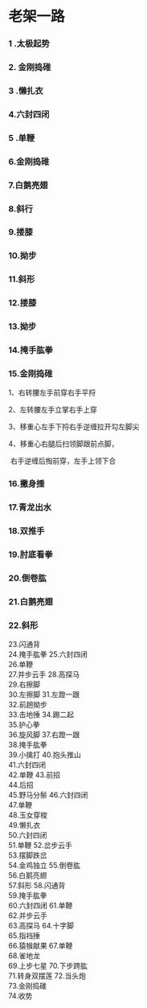 # 老架一路

### 1 .太极起势  

### 2. 金刚捣碓 

### 3 .懒扎衣

### 4.六封四闭  

### 5 .单鞭  

### 6.金刚捣碓

### 7.白鹅亮翅  

### 8.斜行  

### 9.搂膝

### 10.拗步  

### 11.斜形  

### 12.搂膝

### 13.拗步  

### 14.掩手肱拳  	

### 15.金刚捣碓

1、右转腰左手前穿右手平捋

2、左转腰左手立掌右手上穿

3、移重心左手下捋右手逆缠拉开勾左脚尖

4、移重心右腿后扫领脚跟前点脚，

​		右手逆缠后掏前穿，左手上领下合

### 16.撇身捶  

### 17.青龙出水  

### 18.双推手

### 19.肘底看拳  

### 20.倒卷肱  

### 21.白鹅亮翅

### 22.斜形  

23.闪通背  
24.掩手肱拳
25.六封四闭  
26.单鞭  
27.并步云手
28.高探马  
29.右擦脚  
30.左擦脚
31.左蹬一跟  
32.前趟拗步  
33.击地捶
34.踢二起  
35.护心拳  
36.旋风脚
37.右蹬一跟  
38.掩手肱拳  
39.小擒打
40.抱头推山  
41.六封四闭  
42.单鞭
43.前招  
44.后招  
45.野马分鬃
46.六封四闭  
47.单鞭  
48.玉女穿梭   
49.懒扎衣  
50.六封四闭  
51.单鞭
52.岔步云手  
53.摆脚跌岔  
54.金鸡独立 
55.倒卷肱  
56.白鹅亮翅  
57.斜形
58.闪通背  
59.掩手肱拳  
60.六封四闭
61.单鞭  
62.并步云手  
63.高探马
64.十字脚  
65.指裆捶  
66.猿猴献果
67.单鞭  
68.雀地龙  
69.上步七星
70.下步跨肱  
71.转身双摆莲
72.当头炮  
73.金刚捣碓  
74.收势
